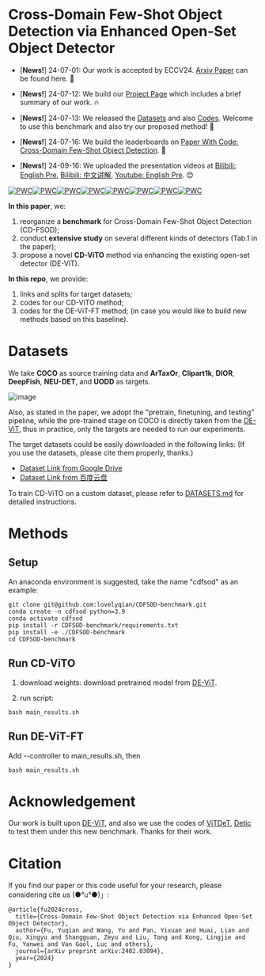 # Cross-Domain Few-Shot Object Detection via Enhanced Open-Set Object Detector


- [**News!**] 24-07-01: Our work is accepted by ECCV24. [Arxiv Paper](https://arxiv.org/pdf/2402.03094) can be found here. 🎉 

- [**News!**] 24-07-12: We build our [Project Page](http://yuqianfu.com/CDFSOD-benchmark) which includes a brief summary of our work. 🔥

- [**News!**] 24-07-13: We released the [Datasets](https://drive.google.com/drive/folders/16SDv_V7RDjTKDk8uodL2ubyubYTMdd5q?usp=drive_link) and also [Codes](https://github.com/lovelyqian/CDFSOD-benchmark). Welcome to use this benchmark and also try our proposed method! 🌟

- [**News!**] 24-07-16: We build the leaderboards on [Paper With Code: Cross-Domain Few-Shot Object Detection](https://paperswithcode.com/task/cross-domain-few-shot-object-detection/latest). 🥂

- [**News!**] 24-09-16: We uploaded the presentation videos at [Bilibili: English Pre](https://www.bilibili.com/video/BV17v4UetEdF/?spm_id_from=333.999.0.0), [Bilibili: 中文讲解](https://www.bilibili.com/video/BV11etbenET7/?spm_id_from=333.999.0.0&vd_source=668a0bb77d7d7b855bde68ecea1232e7), [Youtube: English Pre](https://www.youtube.com/watch?v=t5vREYQIup8). 😊


[![PWC](https://img.shields.io/endpoint.svg?url=https://paperswithcode.com/badge/cross-domain-few-shot-object-detection-via/cross-domain-few-shot-object-detection-on)](https://paperswithcode.com/sota/cross-domain-few-shot-object-detection-on?p=cross-domain-few-shot-object-detection-via)[![PWC](https://img.shields.io/endpoint.svg?url=https://paperswithcode.com/badge/cross-domain-few-shot-object-detection-via/cross-domain-few-shot-object-detection-on-1)](https://paperswithcode.com/sota/cross-domain-few-shot-object-detection-on-1?p=cross-domain-few-shot-object-detection-via)[![PWC](https://img.shields.io/endpoint.svg?url=https://paperswithcode.com/badge/cross-domain-few-shot-object-detection-via/cross-domain-few-shot-object-detection-on-3)](https://paperswithcode.com/sota/cross-domain-few-shot-object-detection-on-3?p=cross-domain-few-shot-object-detection-via)[![PWC](https://img.shields.io/endpoint.svg?url=https://paperswithcode.com/badge/cross-domain-few-shot-object-detection-via/cross-domain-few-shot-object-detection-on-2)](https://paperswithcode.com/sota/cross-domain-few-shot-object-detection-on-2?p=cross-domain-few-shot-object-detection-via)[![PWC](https://img.shields.io/endpoint.svg?url=https://paperswithcode.com/badge/cross-domain-few-shot-object-detection-via/cross-domain-few-shot-object-detection-on-neu)](https://paperswithcode.com/sota/cross-domain-few-shot-object-detection-on-neu?p=cross-domain-few-shot-object-detection-via)[![PWC](https://img.shields.io/endpoint.svg?url=https://paperswithcode.com/badge/cross-domain-few-shot-object-detection-via/cross-domain-few-shot-object-detection-on-4)](https://paperswithcode.com/sota/cross-domain-few-shot-object-detection-on-4?p=cross-domain-few-shot-object-detection-via)[![PWC](https://img.shields.io/endpoint.svg?url=https://paperswithcode.com/badge/cross-domain-few-shot-object-detection-via/few-shot-object-detection-on-ms-coco-10-shot)](https://paperswithcode.com/sota/few-shot-object-detection-on-ms-coco-10-shot?p=cross-domain-few-shot-object-detection-via)[![PWC](https://img.shields.io/endpoint.svg?url=https://paperswithcode.com/badge/cross-domain-few-shot-object-detection-via/few-shot-object-detection-on-ms-coco-30-shot)](https://paperswithcode.com/sota/few-shot-object-detection-on-ms-coco-30-shot?p=cross-domain-few-shot-object-detection-via)


**In this paper**, we: 
1) reorganize a **benchmark** for Cross-Domain Few-Shot Object Detection (CD-FSOD);
2) conduct **extensive study** on several different kinds of detectors (Tab.1 in the paper);
3) propose a novel **CD-ViTO** method via enhancing the existing open-set detector (DE-ViT).

**In this repo**, we provide: 
1) links and splits for target datasets;
2) codes for our CD-ViTO method;
3) codes for the DE-ViT-FT method; (in case you would like to build new methods based on this baseline).


# Datasets
We take **COCO** as source training data and **ArTaxOr**, **Clipart1k**, **DIOR**, **DeepFish**, **NEU-DET**, and **UODD** as targets. 

![image](https://github.com/user-attachments/assets/532dc8db-47eb-4e84-be46-7a59f8ff0461)


Also, as stated in the paper, we adopt the "pretrain, finetuning, and testing" pipeline, while the pre-trained stage on COCO is directly taken from the [DE-ViT](https://github.com/mlzxy/devit), thus in practice, only the targets are needed to run our experiments.  

The target datasets could be easily downloaded in the following links:  (If you use the datasets, please cite them properly, thanks.)

- [Dataset Link from Google Drive](https://drive.google.com/drive/folders/16SDv_V7RDjTKDk8uodL2ubyubYTMdd5q?usp=drive_link)
- [Dataset Link from 百度云盘](https://pan.baidu.com/s/1MpTwmJQF6GtmnxauVUPNAw?pwd=ni5j)

To train CD-ViTO on a custom dataset, please refer to [DATASETS.md](https://github.com/lovelyqian/CDFSOD-benchmark/blob/main/DATASETS.md) for detailed instructions.

# Methods
## Setup
An anaconda environment is suggested, take the name "cdfsod" as an example: 

```
git clone git@github.com:lovelyqian/CDFSOD-benchmark.git
conda create -n cdfsod python=3.9
conda activate cdfsod
pip install -r CDFSOD-benchmark/requirements.txt 
pip install -e ./CDFSOD-benchmark
cd CDFSOD-benchmark
```

## Run CD-ViTO
1. download weights:
download pretrained model from [DE-ViT](https://github.com/mlzxy/devit/blob/main/Downloads.md).

2. run script: 
```
bash main_results.sh
```


## Run DE-ViT-FT
Add --controller to main_results.sh, then
```
bash main_results.sh
```

# Acknowledgement

Our work is built upon [DE-ViT](https://github.com/mlzxy/devit), and also we use the codes of [ViTDeT](https://github.com/ViTAE-Transformer/ViTDet), [Detic](https://github.com/facebookresearch/Detic) to test them under this new benchmark. Thanks for their work.

# Citation
If you find our paper or this code useful for your research, please considering cite us (●°u°●)」:
```
@article{fu2024cross,
  title={Cross-Domain Few-Shot Object Detection via Enhanced Open-Set Object Detector},
  author={Fu, Yuqian and Wang, Yu and Pan, Yixuan and Huai, Lian and Qiu, Xingyu and Shangguan, Zeyu and Liu, Tong and Kong, Lingjie and Fu, Yanwei and Van Gool, Luc and others},
  journal={arXiv preprint arXiv:2402.03094},
  year={2024}
}
```


